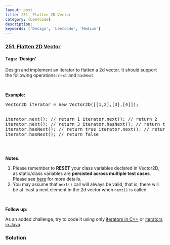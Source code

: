 ```yaml
---
layout: post
title: 251. Flatten 2D Vector
category: [Leetcode]
description: 
keywords: ['Design', 'Leetcode', 'Medium']
---
```

### [251. Flatten 2D Vector](https://leetcode.com/problems/flatten-2d-vector)

#### Tags: 'Design'

<div class="content__u3I1 question-content__JfgR"><div><p>Design and implement an iterator to flatten a 2d vector. It should support the following operations: <code>next</code> and <code>hasNext</code>.</p>
<p> </p>
<p><b>Example:</b></p>
<pre>Vector2D iterator = new Vector2D([[1,2],[3],[4]]);

iterator.next(); // return 1
iterator.next(); // return 2
iterator.next(); // return 3
iterator.hasNext(); // return true
iterator.hasNext(); // return true
iterator.next(); // return 4
iterator.hasNext(); // return false
</pre>
<p> </p>
<p><strong>Notes:</strong></p>
<ol>
<li>Please remember to <b>RESET</b> your class variables declared in Vector2D, as static/class variables are <b>persisted across multiple test cases</b>. Please see <a href="https://leetcode.com/faq/" target="_blank">here</a> for more details.</li>
<li>You may assume that <code>next()</code> call will always be valid, that is, there will be at least a next element in the 2d vector when <code>next()</code> is called.</li>
</ol>
<p> </p>
<p><b>Follow up:</b></p>
<p>As an added challenge, try to code it using only <a href="http://www.cplusplus.com/reference/iterator/iterator/" target="_blank">iterators in C++</a> or <a href="http://docs.oracle.com/javase/7/docs/api/java/util/Iterator.html" target="_blank">iterators in Java</a>.</p>
</div></div>

### Solution

